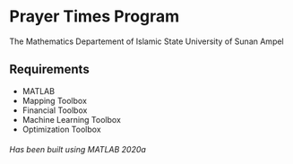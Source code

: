 # Prayer Times Program
The Mathematics Departement of Islamic State University of Sunan Ampel

## Requirements
- MATLAB
- Mapping Toolbox
- Financial Toolbox
- Machine Learning Toolbox
- Optimization Toolbox

###### Has been built using MATLAB 2020a
